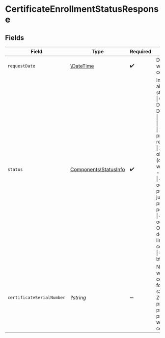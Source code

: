 # CertificateEnrollmentStatusResponse


## Fields

| Field                                                                                                                                                                                                                                                                                                                                                                                                     | Type                                                                                                                                                                                                                                                                                                                                                                                                      | Required                                                                                                                                                                                                                                                                                                                                                                                                  | Description                                                                                                                                                                                                                                                                                                                                                                                               |
| --------------------------------------------------------------------------------------------------------------------------------------------------------------------------------------------------------------------------------------------------------------------------------------------------------------------------------------------------------------------------------------------------------- | --------------------------------------------------------------------------------------------------------------------------------------------------------------------------------------------------------------------------------------------------------------------------------------------------------------------------------------------------------------------------------------------------------- | --------------------------------------------------------------------------------------------------------------------------------------------------------------------------------------------------------------------------------------------------------------------------------------------------------------------------------------------------------------------------------------------------------- | --------------------------------------------------------------------------------------------------------------------------------------------------------------------------------------------------------------------------------------------------------------------------------------------------------------------------------------------------------------------------------------------------------- |
| `requestDate`                                                                                                                                                                                                                                                                                                                                                                                             | [\DateTime](https://www.php.net/manual/en/class.datetime.php)                                                                                                                                                                                                                                                                                                                                             | :heavy_check_mark:                                                                                                                                                                                                                                                                                                                                                                                        | Data złożenia wniosku certyfikacyjnego.                                                                                                                                                                                                                                                                                                                                                                   |
| `status`                                                                                                                                                                                                                                                                                                                                                                                                  | [Components\StatusInfo](../../Models/Components/StatusInfo.md)                                                                                                                                                                                                                                                                                                                                            | :heavy_check_mark:                                                                                                                                                                                                                                                                                                                                                                                        | Informacje o aktualnym statusie.<br/>\| Code \| Description \| Details \|<br/>\| --- \| --- \| --- \|<br/>\| 100 \| Wniosek przyjęty do realizacji \| - \|<br/>\| 200 \| Wniosek obsłużony (certyfikat wygenerowany) \| - \|<br/>\| 400 \| Wniosek odrzucony \| Klucz publiczny został już certyfikowany przez inny podmiot. \|<br/>\| 400 \| Wniosek odrzucony \| Osiągnięto dopuszczalny limit posiadanych certyfikatów. \|<br/>\| 500 \| Nieznany błąd \| - \| |
| `certificateSerialNumber`                                                                                                                                                                                                                                                                                                                                                                                 | *?string*                                                                                                                                                                                                                                                                                                                                                                                                 | :heavy_minus_sign:                                                                                                                                                                                                                                                                                                                                                                                        | Numer seryjny wygenerowanego certyfikatu (w formacie szesnastkowym). <br/>Zwracany w przypadku prawidłowego przeprocesowania wniosku certyfikacyjnego.                                                                                                                                                                                                                                                    |